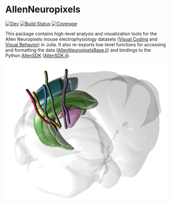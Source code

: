 # AllenNeuropixels

<!-- [![Stable](https://img.shields.io/badge/docs-stable-blue.svg)](https://brendanjohnharris.github.io/AllenNeuropixels.jl/stable/) -->
[![Dev](https://img.shields.io/badge/docs-dev-blue.svg)](https://brendanjohnharris.github.io/AllenNeuropixels.jl/dev/)
[![Build Status](https://github.com/brendanjohnharris/AllenNeuropixels.jl/actions/workflows/CI.yml/badge.svg?branch=main)](https://github.com/brendanjohnharris/AllenNeuropixels.jl/actions/workflows/CI.yml?query=branch%3Amain)
[![Coverage](https://codecov.io/gh/brendanjohnharris/AllenNeuropixels.jl/branch/main/graph/badge.svg)](https://codecov.io/gh/brendanjohnharris/AllenNeuropixels.jl)
<!-- [![DOI](https://zenodo.org/badge/DOI/10.5281/zenodo.10584983.svg)](https://doi.org/10.5281/zenodo.10584983) -->


This package contains high-level analysis and visualization tools for the Allen Neuropixels mouse electrophysiology datasets ([Visual Coding](https://portal.brain-map.org/circuits-behavior/visual-coding-neuropixels) and [Visual Behavior](https://portal.brain-map.org/circuits-behavior/visual-behavior-neuropixels)) in Julia.
It also re-exports low-level functions for accessing and formatting the data ([AllenNeuropixelsBase.jl](https://www.github.com/brendanjohnharris/AllenNeuropixelsBase.jl)) and bindings to the Python [AllenSDK](https://github.com/AllenInstitute/AllenSDK) ([AllenSDK.jl](https://www.github.com/brendanjohnharris/AllenSDK.jl)).


![PlotBrain](plotbrain.png)